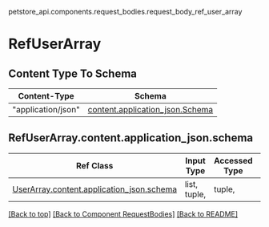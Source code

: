 petstore_api.components.request_bodies.request_body_ref_user_array
# RefUserArray

## Content Type To Schema
Content-Type | Schema
------------ | -------
"application/json" | [content.application_json.Schema](#contentapplication_jsonschema)

## <a id="request_body_ref_user_arrayorg.openapijsonschematools.codegen.model.CodegenKey@5a9e4fd2contentapplication_jsonschema" >RefUserArray.content.application_json.schema</a>
Ref Class | Input Type | Accessed Type | Description
--------- | ---------- | ------------- | ------------
[UserArray.content.application_json.schema](../../components/request_bodies/request_body_user_array.md#request_body_user_arraycontentapplication_jsonschema) | list, tuple,  | tuple,  | 

[[Back to top]](#top) [[Back to Component RequestBodies]](../../../README.md#Component-RequestBodies) [[Back to README]](../../../README.md)
